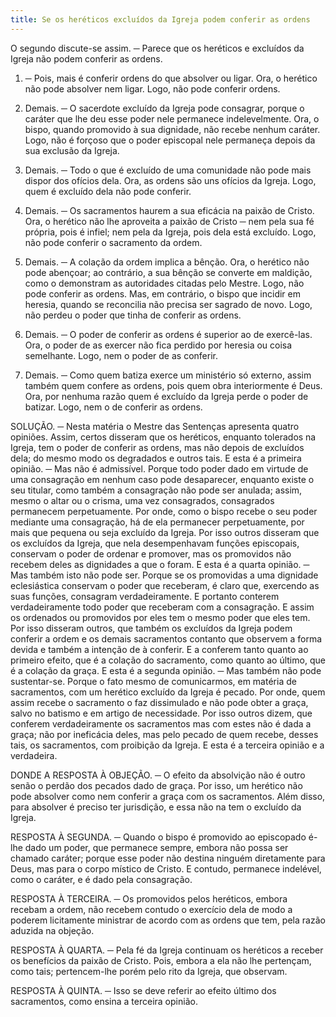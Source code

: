 ```yaml
---
title: Se os heréticos excluídos da Igreja podem conferir as ordens
---
```


O segundo discute-se assim. ─ Parece que os heréticos e excluídos da Igreja não podem conferir as ordens.  

1. ─ Pois, mais é conferir ordens do que absolver ou ligar. Ora, o herético não pode absolver nem ligar. Logo, não pode conferir ordens.  

2. Demais. ─ O sacerdote excluído da Igreja pode consagrar, porque o caráter que lhe deu esse poder nele permanece indelevelmente. Ora, o bispo, quando promovido à sua dignidade, não recebe nenhum caráter. Logo, não é forçoso que o poder episcopal nele permaneça depois da sua exclusão da Igreja.  

3. Demais. ─ Todo o que é excluído de uma comunidade não pode mais dispor dos ofícios dela. Ora, as ordens são uns ofícios da Igreja. Logo, quem é excluído dela não pode conferir.  

4. Demais. ─ Os sacramentos haurem a sua eficácia na paixão de Cristo. Ora, o herético não lhe aproveita a paixão de Cristo ─ nem pela sua fé própria, pois é infiel; nem pela da Igreja, pois dela está excluído. Logo, não pode conferir o sacramento da ordem. 

5. Demais. ─ A colação da ordem implica a bênção. Ora, o herético não pode abençoar; ao contrário, a sua bênção se converte em maldição, como o demonstram as autoridades citadas pelo Mestre. Logo, não pode conferir as ordens.  Mas, em contrário, o bispo que incidir em heresia, quando se reconcilia não precisa ser sagrado de novo. Logo, não perdeu o poder que tinha de conferir as ordens.  

2. Demais. ─ O poder de conferir as ordens é superior ao de exercê-las. Ora, o poder de as exercer não fica perdido por heresia ou coisa semelhante. Logo, nem o poder de as conferir.  

3. Demais. ─ Como quem batiza exerce um ministério só externo, assim também quem confere as ordens, pois quem obra interiormente é Deus. Ora, por nenhuma razão quem é excluído da Igreja perde o poder de batizar. Logo, nem o de conferir as ordens.  

SOLUÇÃO. ─ Nesta matéria o Mestre das Sentenças apresenta quatro opiniões.  Assim, certos disseram que os heréticos, enquanto tolerados na Igreja, tem o poder de conferir as ordens, mas não depois de excluídos dela; do mesmo modo os degradados e outros tais. E esta é a primeira opinião. ─ Mas não é admissível. Porque todo poder dado em virtude de uma consagração em nenhum caso pode desaparecer, enquanto existe o seu titular, como também a consagração não pode ser anulada; assim, mesmo o altar ou o crisma, uma vez consagrados, consagrados permanecem perpetuamente. Por onde, como o bispo recebe o seu poder mediante uma consagração, há de ela permanecer perpetuamente, por mais que pequena ou seja excluído da Igreja. Por isso outros disseram que os excluídos da Igreja, que nela desempenhavam funções episcopais, conservam o poder de ordenar e promover, mas os promovidos não recebem deles as dignidades a que o foram. E esta é a quarta opinião. ─ Mas também isto não pode ser. Porque se os promovidas a uma dignidade eclesiástica conservam o poder que receberam, é claro que, exercendo as suas funções, consagram verdadeiramente. E portanto conterem verdadeiramente todo poder que receberam com a consagração. E assim os ordenados ou promovidos por eles tem o mesmo poder que eles tem.  Por isso disseram outros, que também os excluídos da Igreja podem conferir a ordem e os demais sacramentos contanto que observem a forma devida e também a intenção de à conferir. E a conferem tanto quanto ao primeiro efeito, que é a colação do sacramento, como quanto ao último, que é a colação da graça. E esta é a segunda opinião. ─ Mas também não pode sustentar-se. Porque o fato mesmo de comunicarmos, em matéria de sacramentos, com um herético excluído da Igreja é pecado. Por onde, quem assim recebe o sacramento o faz dissimulado e não pode obter a graça, salvo no batismo e em artigo de necessidade. Por isso outros dizem, que conferem verdadeiramente os sacramentos mas com estes não é dada a graça; não por ineficácia deles, mas pelo pecado de quem recebe, desses tais, os sacramentos, com proibição da Igreja. E esta é a terceira opinião e a verdadeira.  

DONDE A RESPOSTA À OBJEÇÃO. ─ O efeito da absolvição não é outro senão o perdão dos pecados dado de graça. Por isso, um herético não pode absolver como nem conferir a graça com os sacramentos. Além disso, para absolver é preciso ter jurisdição, e essa não na tem o excluído da Igreja.  

RESPOSTA À SEGUNDA. ─ Quando o bispo é promovido ao episcopado é-lhe dado um poder, que permanece sempre, embora não possa ser chamado caráter; porque esse poder não destina ninguém diretamente para Deus, mas para o corpo místico de Cristo. E contudo, permanece indelével, como o caráter, e é dado pela consagração. 

RESPOSTA À TERCEIRA. ─ Os promovidos pelos heréticos, embora recebam a ordem, não recebem contudo o exercício dela de modo a poderem licitamente ministrar de acordo com as ordens que tem, pela razão aduzida na objeção.  

RESPOSTA À QUARTA. ─ Pela fé da Igreja continuam os heréticos a receber os benefícios da paixão de Cristo. Pois, embora a ela não lhe pertençam, como tais; pertencem-lhe porém pelo rito da Igreja, que observam.  

RESPOSTA À QUINTA. ─ Isso se deve referir ao efeito último dos sacramentos, como ensina a terceira opinião.